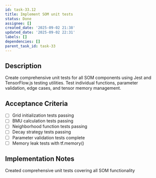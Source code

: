 ```yaml
---
id: task-33.12
title: Implement SOM unit tests
status: Done
assignee: []
created_date: '2025-09-02 21:38'
updated_date: '2025-09-02 22:31'
labels: []
dependencies: []
parent_task_id: task-33
---
```


## Description

Create comprehensive unit tests for all SOM components using Jest and TensorFlow.js testing utilities. Test individual functions, parameter validation, edge cases, and tensor memory management.

## Acceptance Criteria

- [ ] Grid initialization tests passing
- [ ] BMU calculation tests passing
- [ ] Neighborhood function tests passing
- [ ] Decay strategy tests passing
- [ ] Parameter validation tests complete
- [ ] Memory leak tests with tf.memory()

## Implementation Notes

Created comprehensive unit tests covering all SOM functionality
